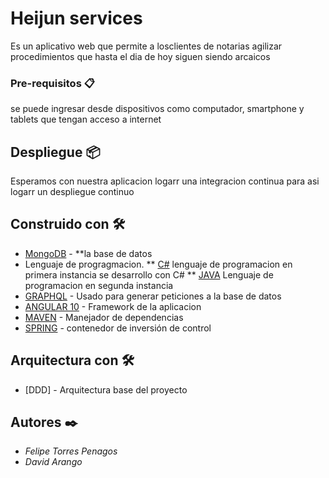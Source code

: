# Heijun services

Es un aplicativo web que permite a losclientes de notarias agilizar procedimientos que hasta el dia de hoy siguen siendo arcaicos



### Pre-requisitos 📋

se puede ingresar desde dispositivos como computador, smartphone y tablets que tengan acceso a internet



## Despliegue 📦

Esperamos con nuestra aplicacion logarr una integracion continua para asi logarr un despliegue continuo

## Construido con 🛠️


* [MongoDB](https://www.mongodb.com/es) - **la base de datos
* Lenguaje de  progragmacion.
** [C#](https://www.java.com/) lenguaje de programacion en primera instancia se desarrollo con C#
** [JAVA](https://www.java.com/) Lenguaje de programacion en segunda instancia
* [GRAPHQL](https://graphql.org/) - Usado para generar peticiones a la base de datos
* [ANGULAR 10](https://angular.io/) - Framework de la aplicacion
* [MAVEN](https://maven.apache.org/) - Manejador de dependencias
* [SPRING](https://spring.io/) - contenedor de inversión de control
## Arquitectura con 🛠️
* [DDD] - Arquitectura base del proyecto

## Autores ✒️


* *Felipe Torres Penagos* 
* *David Arango*